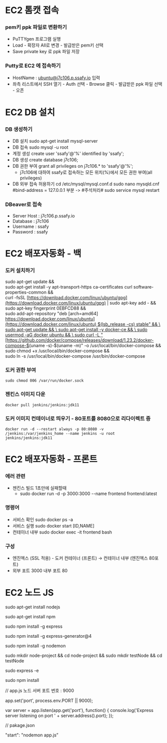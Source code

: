 # EC2 톰캣 접속
### pem키 ppk 파일로 변환하기

- PuTTYgen 프로그램 실행
- Load - 확장자 All로 변경 - 발급받은 pem키 선택
- Save private key 로 ppk 파일 저장

### Putty로 EC2 에 접속하기

- HostName : [ubuntu@j7c106.p.ssafy.io](mailto:ubuntu@j7c106.p.ssafy.io) 입력
- 좌측 리스트에서 SSH 열기 - Auth 선택 - Browse 클릭 - 발급받은 ppk 파일 선택 - 오픈
# EC2 DB 설치
### DB 생성하기

- DB 설치
sudo apt-get install mysql-server
- DB 접속
sudo mysql -u root
- 계정 생성
create user 'ssafy'@'%' identified by 'ssafy';
- DB 생성
create database j7c106;
- DB 권한 부여
grant all privileges on j7c106.* to 'ssafy'@'%';
    - j7c106에 대하여 ssafy로 접속하는 모든 위치(%)에서 모든 권한 부여(all privileges)
- DB 외부 접속 허용하기
cd /etc/mysql/mysql.conf.d
sudo nano mysqld.cnf	#bind-address = 127.0.0.1 부분 -> #주석처리#
sudo service mysql restart

### DBeaver로 접속

- Server Host : j7c106.p.ssafy.io
- Database : j7c106
- Username : ssafy
- Password : ssafy
# EC2 배포자동화 - 백
### 도커 설치하기

sudo apt-get update && \
sudo apt-get install -y apt-transport-https ca-certificates curl software-properties-common && \
curl -fsSL [https://download.docker.com/linux/ubuntu/gpg](https://download.docker.com/linux/ubuntu/gpg) | sudo apt-key add - && \
sudo apt-key fingerprint 0EBFCD88 && \
sudo add-apt-repository "deb [arch=amd64] [https://download.docker.com/linux/ubuntu](https://download.docker.com/linux/ubuntu) $(lsb_release -cs) stable" && \
sudo apt-get update && \
sudo apt-get install -y docker-ce && \
sudo usermod -aG docker ubuntu && \
sudo curl -L "[https://github.com/docker/compose/releases/download/1.23.2/docker-compose-$](https://github.com/docker/compose/releases/download/1.23.2/docker-compose-$)(uname -s)-$(uname -m)" -o /usr/local/bin/docker-compose && \
sudo chmod +x /usr/local/bin/docker-compose && \
sudo ln -s /usr/local/bin/docker-compose /usr/bin/docker-compose

### 도커 권한 부여

`sudo chmod 006 /var/run/docker.sock`

### 젠킨스 이미지 다운

`docker pull jenkins/jenkins:jdk11`

### 도커 이미지 컨테이너로 띄우기 - 80포트를 8080으로 리다이렉트 중

`docker run -d --restart always -p 80:8080 -v /jenkins:/var/jenkins_home --name jenkins -u root jenkins/jenkins:jdk11`
# EC2 배포자동화 - 프론트
### 에러 관련

- 젠킨스 빌드 1초만에 실패할때
    - sudo docker run -d -p 3000:3000 --name frontend frontend:latest

### 명령어

- 서비스 확인 sudo docker ps -a
- 서비스 실행 sudo docker start [ID,NAME]
- 컨테이너 내부 sudo docker exec -it frontend bash

### 구성

- 엔진엑스 (SSL 적용) - 도커 컨테이너 (프론트) → 컨테이너 내부 (엔진엑스 80포트)
- 외부 포트 3000  내부 포트 80
# EC2 노드 JS
sudo apt-get install nodejs

sudo apt-get install npm

sudo npm install -g express

sudo npm install -g express-generator@4

sudo npm install -g nodemon

sudo mkdir node-project && cd node-project && sudo mkdir testNode && cd testNode

sudo express -e

sudo npm install

// app.js 노드 서버 포트 번호 : 9000

app.set('port', process.env.PORT || 9000);

var server = app.listen(app.get('port'), function() {
console.log('Express server listening on port ' + server.address().port);
});

// pakage.json

"start": "nodemon app.js”
